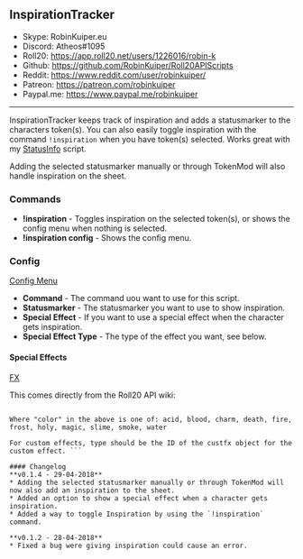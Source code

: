 ## InspirationTracker

* Skype: RobinKuiper.eu
* Discord: Atheos#1095
* Roll20: https://app.roll20.net/users/1226016/robin-k
* Github: https://github.com/RobinKuiper/Roll20APIScripts
* Reddit: https://www.reddit.com/user/robinkuiper/
* Patreon: https://patreon.com/robinkuiper
* Paypal.me: https://www.paypal.me/robinkuiper

---

InspirationTracker keeps track of inspiration and adds a statusmarker to the characters token(s). You can also easily toggle inspiration with the command `!inspiration` when you have token(s) selected.
Works great with my [StatusInfo](https://github.com/RobinKuiper/Roll20APIScripts/tree/master/StatusInfo) script.

Adding the selected statusmarker manually or through TokenMod will also handle inspiration on the sheet.

### Commands

* **!inspiration** - Toggles inspiration on the selected token(s), or shows the config menu when nothing is selected.
* **!inspiration config** - Shows the config menu.

### Config
[Config Menu](https://i.imgur.com/E4W9Gkc.png "Config Menu")

* **Command** - The command uou want to use for this script.
* **Statusmarker** - The statusmarker you want to use to show inspiration.
* **Special Effect** - If you want to use a special effect when the character gets inspiration.
* **Special Effect Type** - The type of the effect you want, see below.

#### Special Effects
[FX](https://i.imgur.com/wt6SvCc.png "FX")

This comes directly from the Roll20 API wiki:

``` For built-in effects type should be a string and be one of the following:beam-color, bomb-color, breath-color, bubbling-color, burn-color, burst-color, explode-color, glow-color, missile-color, nova-color, splatter-color

Where "color" in the above is one of: acid, blood, charm, death, fire, frost, holy, magic, slime, smoke, water

For custom effects, type should be the ID of the custfx object for the custom effect. ```

#### Changelog
**v0.1.4 - 29-04-2018**
* Adding the selected statusmarker manually or through TokenMod will now also add an inspiration to the sheet.
* Added an option to show a special effect when a character gets inspiration.
* Added a way to toggle Inspiration by using the `!inspiration` command.

**v0.1.2 - 28-04-2018**
* Fixed a bug were giving inspiration could cause an error.